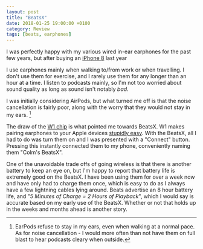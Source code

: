 ```yaml
---
layout: post
title: "BeatsX"
date: 2018-01-25 19:00:00 +0100
category: Review
tags: [beats, earphones]
---
```


I was perfectly happy with my various wired in-ear earphones for the past few years, but after buying an [iPhone 8][cmio8] last year 

I use earphones mainly when walking to/from work or when travelling. I don't use them for exercise, and I rarely use them for any longer than an hour at a time. I listen to podcasts mainly, so I'm not too worried about sound quality as long as sound isn't notably *bad*. 

I was initially considering AirPods, but what turned me off is that the noise cancellation is fairly poor, along with the worry that they would not stay in my ears. [^1]

The draw of the [W1 chip][w1chip] is what pointed me towards BeatsX. W1 makes pairing earphones to your Apple devices [stupidly easy][w1pairing]. With the BeatsX, all I had to do was turn them on and I was presented with a "Connect" button. Pressing this instantly connected them to my phone, conveniently naming them "Colm's BeatsX".

One of the unavoidable trade offs of going wireless is that there is another battery to keep an eye on, but I'm happy to report that battery life is extremely good on the BeatsX. I have been using them for over a week now and have only had to charge them once, which is easy to do as I always have a few lightning cables lying around. Beats advertise an 8 hour battery life, and "*5 Minutes of Charge = 2 Hours of Playback*",  which I would say is accurate based on my early use of the BeatsX. Whether or not that holds up in the weeks and months ahead is another story. 

[^1]:EarPods refuse to stay in my ears, even when walking at a normal pace. As for noise cancellation - I would more often than not have them on full blast to hear podcasts cleary when outside.

[cmio8]:http://colm.io/2017/11/13/iphone-8/
[w1chip]:https://en.wikipedia.org/wiki/Apple-designed_processors#Apple_W1
[w1pairing]:https://www.cnet.com/how-to/what-is-apple-w1-bluetooth-chip-headphones-explained/
